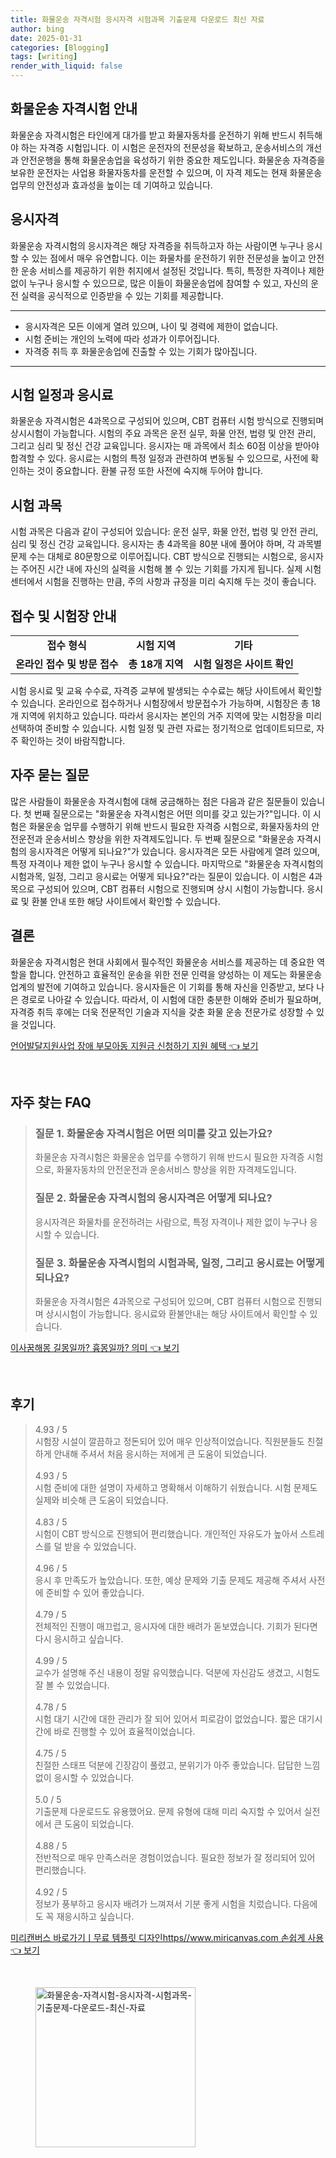 ```yaml
---
title: 화물운송 자격시험 응시자격 시험과목 기출문제 다운로드 최신 자료
author: bing
date: 2025-01-31
categories: [Blogging]
tags: [writing]
render_with_liquid: false
---
```

<h2 id='화물운송자격시험안내'>화물운송 자격시험 안내</h2>

<p>화물운송 자격시험은 타인에게 대가를 받고 화물자동차를 운전하기 위해 반드시 취득해야 하는 자격증 시험입니다. 이 시험은 운전자의 전문성을 확보하고, 운송서비스의 개선과 안전운행을 통해 화물운송업을 육성하기 위한 중요한 제도입니다. 화물운송 자격증을 보유한 운전자는 사업용 화물자동차를 운전할 수 있으며, 이 자격 제도는 현재 화물운송 업무의 안전성과 효과성을 높이는 데 기여하고 있습니다.</p>

<h2 id='응시자격'>응시자격</h2>

<p>화물운송 자격시험의 응시자격은 해당 자격증을 취득하고자 하는 사람이면 누구나 응시할 수 있는 점에서 매우 유연합니다. 이는 화물차를 운전하기 위한 전문성을 높이고 안전한 운송 서비스를 제공하기 위한 취지에서 설정된 것입니다. 특히, 특정한 자격이나 제한 없이 누구나 응시할 수 있으므로, 많은 이들이 화물운송업에 참여할 수 있고, 자신의 운전 실력을 공식적으로 인증받을 수 있는 기회를 제공합니다.</p>

<hr />

<ul>
    <li>응시자격은 모든 이에게 열려 있으며, 나이 및 경력에 제한이 없습니다.</li>
    <li>시험 준비는 개인의 노력에 따라 성과가 이루어집니다.</li>
    <li>자격증 취득 후 화물운송업에 진출할 수 있는 기회가 많아집니다.</li>
</ul>

<hr />

<h2 id='시험일정과응시료'>시험 일정과 응시료</h2>

<p>화물운송 자격시험은 4과목으로 구성되어 있으며, CBT 컴퓨터 시험 방식으로 진행되며 상시시험이 가능합니다. 시험의 주요 과목은 운전 실무, 화물 안전, 법령 및 안전 관리, 그리고 심리 및 정신 건강 교육입니다. 응시자는 매 과목에서 최소 60점 이상을 받아야 합격할 수 있다. 응시료는 시험의 특정 일정과 관련하여 변동될 수 있으므로, 사전에 확인하는 것이 중요합니다. 환불 규정 또한 사전에 숙지해 두어야 합니다.</p>

<h2 id='시험과목'>시험 과목</h2>

<p>시험 과목은 다음과 같이 구성되어 있습니다: 운전 실무, 화물 안전, 법령 및 안전 관리, 심리 및 정신 건강 교육입니다. 응시자는 총 4과목을 80분 내에 풀어야 하며, 각 과목별 문제 수는 대체로 80문항으로 이루어집니다. CBT 방식으로 진행되는 시험으로, 응시자는 주어진 시간 내에 자신의 실력을 시험해 볼 수 있는 기회를 가지게 됩니다. 실제 시험센터에서 시험을 진행하는 만큼, 주의 사항과 규정을 미리 숙지해 두는 것이 좋습니다.</p>

<h2 id='접수및시험장안내'>접수 및 시험장 안내</h2>

<table>
    <tr>
        <td style="text-align: center; height: 17px;"><b>접수 형식</b></td>
        <td style="text-align: center; height: 17px;"><b>시험 지역</b></td>
        <td style="text-align: center; height: 17px;"><b>기타</b></td>
    </tr>
    <tr>
        <td style="text-align: center; height: 17px;"><b>온라인 접수 및 방문 접수</b></td>
        <td style="text-align: center; height: 17px;"><b>총 18개 지역</b></td>
        <td style="text-align: center; height: 17px;"><b>시험 일정은 사이트 확인</b></td>
    </tr>
</table>

<p>시험 응시료 및 교육 수수료, 자격증 교부에 발생되는 수수료는 해당 사이트에서 확인할 수 있습니다. 온라인으로 접수하거나 시험장에서 방문접수가 가능하며, 시험장은 총 18개 지역에 위치하고 있습니다. 따라서 응시자는 본인의 거주 지역에 맞는 시험장을 미리 선택하여 준비할 수 있습니다. 시험 일정 및 관련 자료는 정기적으로 업데이트되므로, 자주 확인하는 것이 바람직합니다.</p>

<h2 id='자주묻는질문'>자주 묻는 질문</h2>

<p>많은 사람들이 화물운송 자격시험에 대해 궁금해하는 점은 다음과 같은 질문들이 있습니다. 첫 번째 질문으로는 "화물운송 자격시험은 어떤 의미를 갖고 있는가?"입니다. 이 시험은 화물운송 업무를 수행하기 위해 반드시 필요한 자격증 시험으로, 화물자동차의 안전운전과 운송서비스 향상을 위한 자격제도입니다. 두 번째 질문으로 "화물운송 자격시험의 응시자격은 어떻게 되나요?"가 있습니다. 응시자격은 모든 사람에게 열려 있으며, 특정 자격이나 제한 없이 누구나 응시할 수 있습니다. 마지막으로 "화물운송 자격시험의 시험과목, 일정, 그리고 응시료는 어떻게 되나요?"라는 질문이 있습니다. 이 시험은 4과목으로 구성되어 있으며, CBT 컴퓨터 시험으로 진행되며 상시 시험이 가능합니다. 응시료 및 환불 안내 또한 해당 사이트에서 확인할 수 있습니다.</p>

<h2 id='결론'>결론</h2>

<p>화물운송 자격시험은 현대 사회에서 필수적인 화물운송 서비스를 제공하는 데 중요한 역할을 합니다. 안전하고 효율적인 운송을 위한 전문 인력을 양성하는 이 제도는 화물운송 업계의 발전에 기여하고 있습니다. 응시자들은 이 기회를 통해 자신을 인증받고, 보다 나은 경로로 나아갈 수 있습니다. 따라서, 이 시험에 대한 충분한 이해와 준비가 필요하며, 자격증 취득 후에는 더욱 전문적인 기술과 지식을 갖춘 화물 운송 전문가로 성장할 수 있을 것입니다.</p>
<p><a class="click-button" title="언어발달지원사업 장애 부모아동 지원금 신청하기 지원 혜택" href="https://24nara.github.io/posts/%EC%96%B8%EC%96%B4%EB%B0%9C%EB%8B%AC%EC%A7%80%EC%9B%90%EC%82%AC%EC%97%85-%EC%9E%A5%EC%95%A0-%EB%B6%80%EB%AA%A8%EC%95%84%EB%8F%99-%EC%A7%80%EC%9B%90%EA%B8%88-%EC%8B%A0%EC%B2%AD%ED%95%98%EA%B8%B0-%EC%A7%80%EC%9B%90-%ED%98%9C%ED%83%9D/" rel="dofollow">언어발달지원사업 장애 부모아동 지원금 신청하기 지원 혜택 👈 보기</a></p><br>
<h2 id='자주_찾는_FAQ'>자주 찾는 FAQ</h2>
<div itemscope="" itemtype="https://schema.org/FAQPage"> 
<blockquote> 
<div itemscope="" itemprop="mainEntity" itemtype="https://schema.org/Question"> 
<h3 itemprop="name">질문 1. 화물운송 자격시험은 어떤 의미를 갖고 있는가요?</h3> 
<div itemscope="" itemprop="acceptedAnswer" itemtype="https://schema.org/Answer"> 
<span itemprop="text"> 
<p>화물운송 자격시험은 화물운송 업무를 수행하기 위해 반드시 필요한 자격증 시험으로, 화물자동차의 안전운전과 운송서비스 향상을 위한 자격제도입니다.</p> 
</span> 
</div> 
</div> 

<div itemscope="" itemprop="mainEntity" itemtype="https://schema.org/Question"> 
<h3 itemprop="name">질문 2. 화물운송 자격시험의 응시자격은 어떻게 되나요?</h3> 
<div itemscope="" itemprop="acceptedAnswer" itemtype="https://schema.org/Answer"> 
<span itemprop="text"> 
<p>응시자격은 화물차를 운전하려는 사람으로, 특정 자격이나 제한 없이 누구나 응시할 수 있습니다.</p> 
</span> 
</div> 
</div> 

<div itemscope="" itemprop="mainEntity" itemtype="https://schema.org/Question"> 
<h3 itemprop="name">질문 3. 화물운송 자격시험의 시험과목, 일정, 그리고 응시료는 어떻게 되나요?</h3> 
<div itemscope="" itemprop="acceptedAnswer" itemtype="https://schema.org/Answer"> 
<span itemprop="text"> 
<p>화물운송 자격시험은 4과목으로 구성되어 있으며, CBT 컴퓨터 시험으로 진행되며 상시시험이 가능합니다. 응시료와 환불안내는 해당 사이트에서 확인할 수 있습니다.</p> 
</span> 
</div> 
</div> 
</blockquote> 
</div>
<p><a class="click-button" title="이사꿈해몽 길몽일까? 흉몽일까? 의미" href="https://24nara.github.io/posts/%EC%9D%B4%EC%82%AC%EA%BF%88%ED%95%B4%EB%AA%BD-%EA%B8%B8%EB%AA%BD%EC%9D%BC%EA%B9%8C-%ED%9D%89%EB%AA%BD%EC%9D%BC%EA%B9%8C-%EC%9D%98%EB%AF%B8/" rel="dofollow">이사꿈해몽 길몽일까? 흉몽일까? 의미 👈 보기</a></p><br>
<h2 id='후기'>후기</h2>
<div itemscope itemtype="https://schema.org/Product">
  <blockquote>
  <div itemprop="review" itemscope itemtype="https://schema.org/Review">
      <div itemprop="reviewRating" itemscope itemtype="https://schema.org/Rating"> <span itemprop="ratingValue">4.93</span> / <span itemprop="bestRating">5</span> </div>
      <span itemprop="reviewBody">시험장 시설이 깔끔하고 정돈되어 있어 매우 인상적이었습니다. 직원분들도 친절하게 안내해 주셔서 처음 응시하는 저에게 큰 도움이 되었습니다.</span>
  </div>
  <br>
  <div itemprop="review" itemscope itemtype="https://schema.org/Review">
      <div itemprop="reviewRating" itemscope itemtype="https://schema.org/Rating"> <span itemprop="ratingValue">4.93</span> / <span itemprop="bestRating">5</span> </div>
      <span itemprop="reviewBody">시험 준비에 대한 설명이 자세하고 명확해서 이해하기 쉬웠습니다. 시험 문제도 실제와 비슷해 큰 도움이 되었습니다.</span>
  </div>
  <br>
  <div itemprop="review" itemscope itemtype="https://schema.org/Review">
      <div itemprop="reviewRating" itemscope itemtype="https://schema.org/Rating"> <span itemprop="ratingValue">4.83</span> / <span itemprop="bestRating">5</span> </div>
      <span itemprop="reviewBody">시험이 CBT 방식으로 진행되어 편리했습니다. 개인적인 자유도가 높아서 스트레스를 덜 받을 수 있었습니다.</span>
  </div>
  <br>
  <div itemprop="review" itemscope itemtype="https://schema.org/Review">
      <div itemprop="reviewRating" itemscope itemtype="https://schema.org/Rating"> <span itemprop="ratingValue">4.96</span> / <span itemprop="bestRating">5</span> </div>
      <span itemprop="reviewBody">응시 후 만족도가 높았습니다. 또한, 예상 문제와 기출 문제도 제공해 주셔서 사전에 준비할 수 있어 좋았습니다.</span>
  </div>
  <br>
  <div itemprop="review" itemscope itemtype="https://schema.org/Review">
      <div itemprop="reviewRating" itemscope itemtype="https://schema.org/Rating"> <span itemprop="ratingValue">4.79</span> / <span itemprop="bestRating">5</span> </div>
      <span itemprop="reviewBody">전체적인 진행이 매끄럽고, 응시자에 대한 배려가 돋보였습니다. 기회가 된다면 다시 응시하고 싶습니다.</span>
  </div>
  <br>
  <div itemprop="review" itemscope itemtype="https://schema.org/Review">
      <div itemprop="reviewRating" itemscope itemtype="https://schema.org/Rating"> <span itemprop="ratingValue">4.99</span> / <span itemprop="bestRating">5</span> </div>
      <span itemprop="reviewBody">교수가 설명해 주신 내용이 정말 유익했습니다. 덕분에 자신감도 생겼고, 시험도 잘 볼 수 있었습니다.</span>
  </div>
  <br>
  <div itemprop="review" itemscope itemtype="https://schema.org/Review">
      <div itemprop="reviewRating" itemscope itemtype="https://schema.org/Rating"> <span itemprop="ratingValue">4.78</span> / <span itemprop="bestRating">5</span> </div>
      <span itemprop="reviewBody">시험 대기 시간에 대한 관리가 잘 되어 있어서 피로감이 없었습니다. 짧은 대기시간에 바로 진행할 수 있어 효율적이었습니다.</span>
  </div>
  <br>
  <div itemprop="review" itemscope itemtype="https://schema.org/Review">
      <div itemprop="reviewRating" itemscope itemtype="https://schema.org/Rating"> <span itemprop="ratingValue">4.75</span> / <span itemprop="bestRating">5</span> </div>
      <span itemprop="reviewBody">친절한 스태프 덕분에 긴장감이 풀렸고, 분위기가 아주 좋았습니다. 답답한 느낌 없이 응시할 수 있었습니다.</span>
  </div>
  <br>
  <div itemprop="review" itemscope itemtype="https://schema.org/Review">
      <div itemprop="reviewRating" itemscope itemtype="https://schema.org/Rating"> <span itemprop="ratingValue">5.0</span> / <span itemprop="bestRating">5</span> </div>
      <span itemprop="reviewBody">기출문제 다운로드도 유용했어요. 문제 유형에 대해 미리 숙지할 수 있어서 실전에서 큰 도움이 되었습니다.</span>
  </div>
  <br>
  <div itemprop="review" itemscope itemtype="https://schema.org/Review">
      <div itemprop="reviewRating" itemscope itemtype="https://schema.org/Rating"> <span itemprop="ratingValue">4.88</span> / <span itemprop="bestRating">5</span> </div>
      <span itemprop="reviewBody">전반적으로 매우 만족스러운 경험이었습니다. 필요한 정보가 잘 정리되어 있어 편리했습니다.</span>
  </div>
  <br>
  <div itemprop="review" itemscope itemtype="https://schema.org/Review">
      <div itemprop="reviewRating" itemscope itemtype="https://schema.org/Rating"> <span itemprop="ratingValue">4.92</span> / <span itemprop="bestRating">5</span> </div>
      <span itemprop="reviewBody">정보가 풍부하고 응시자 배려가 느껴져서 기분 좋게 시험을 치렀습니다. 다음에도 꼭 재응시하고 싶습니다.</span>
  </div>
  </blockquote>
</div>
<p><a class="click-button" title="미리캔버스 바로가기ㅣ무료 템플릿 디자인https//www.miricanvas.com 손쉽게 사용" href="https://24nara.github.io/posts/%EB%AF%B8%EB%A6%AC%EC%BA%94%EB%B2%84%EC%8A%A4-%EB%B0%94%EB%A1%9C%EA%B0%80%EA%B8%B0%E3%85%A3%EB%AC%B4%EB%A3%8C-%ED%85%9C%ED%94%8C%EB%A6%BF-%EB%94%94%EC%9E%90%EC%9D%B8httpswww.miricanvas.com-%EC%86%90%EC%89%BD%EA%B2%8C-%EC%82%AC%EC%9A%A9/" rel="dofollow">미리캔버스 바로가기ㅣ무료 템플릿 디자인https//www.miricanvas.com 손쉽게 사용 👈 보기</a></p><br>
<figure class="image"><img src="https://24nara.github.io/assets/img/thumbnail/화물운송-자격시험-응시자격-시험과목-기출문제-다운로드-최신-자료.webp" alt="화물운송-자격시험-응시자격-시험과목-기출문제-다운로드-최신-자료" width="256" height="256"></figure>